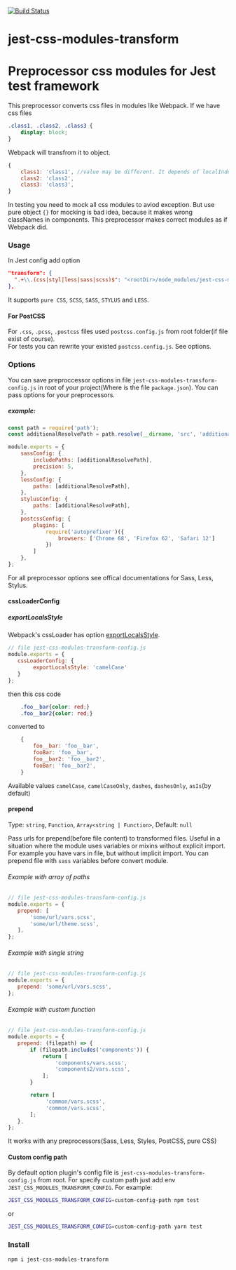 [![Build Status](https://travis-ci.org/Connormiha/jest-css-modules-transform.svg?branch=master)](https://travis-ci.org/Connormiha/jest-css-modules-transform)

# jest-css-modules-transform
# Preprocessor css modules for Jest test framework
This preprocessor converts css files in modules like Webpack.
If we have css files
```css
.class1, .class2, .class3 {
    display: block;
}
```
Webpack will transfrom it to object.
```js
{
    class1: 'class1', //value may be different. It depends of localIndentName property
    class2: 'class2',
    class3: 'class3',
}
```

In testing you need to mock all css modules to aviod exception. But use pure object `{}` for mocking is bad idea, because it makes wrong classNames in components. This preprocessor makes correct modules as if Webpack did.

### Usage
In Jest config add option
```json
"transform": {
  ".+\\.(css|styl|less|sass|scss)$": "<rootDir>/node_modules/jest-css-modules-transform"
},
```

It supports `pure CSS`, `SCSS`, `SASS`, `STYLUS` and `LESS`.  

#### For PostCSS
For `.css`, `.pcss`, `.postcss` files used `postcss.config.js` from root folder(if file exist of course).  
For tests you can rewrite your existed `postcss.config.js`. See options.
### Options
You can save preproccessor options in file `jest-css-modules-transform-config.js` in root of your project(Where is the file `package.json`).
You can pass options for your preprocessors.
##### example:  
```js
const path = require('path');  
const additionalResolvePath = path.resolve(__dirname, 'src', 'additional_modules');

module.exports = {
    sassConfig: {
        includePaths: [additionalResolvePath],
        precision: 5,
    },
    lessConfig: {
        paths: [additionalResolvePath],
    },
    stylusConfig: {
        paths: [additionalResolvePath],
    },
    postcssConfig: {
        plugins: [
            require('autoprefixer')({
                browsers: ['Chrome 68', 'Firefox 62', 'Safari 12']
            })
        ]
    },
};
```
For all preprocessor options see offical documentations for Sass, Less, Stylus.

#### cssLoaderConfig
##### exportLocalsStyle
Webpack's cssLoader has option [exportLocalsStyle](https://github.com/webpack-contrib/css-loader#exportlocalsstyle).
```js
// file jest-css-modules-transform-config.js
module.exports = {
   cssLoaderConfig: {
        exportLocalsStyle: 'camelCase'
   }
};
```
then this css code
```css
    .foo__bar{color: red;}
    .foo__bar2{color: red;}
```
converted to
```js
    {
        foo__bar: 'foo__bar',
        fooBar: 'foo__bar',
        foo__bar2: 'foo__bar2',
        fooBar: 'foo__bar2',
    }
```
Available values `camelCase`, `camelCaseOnly`, `dashes`, `dashesOnly`, `asIs`(by default)

#### prepend
Type: `string`, `Function`, `Array<string | Function>`,
Default: `null`

Pass urls for prepend(before file content) to transformed files. 
Useful in a situation where the module uses variables or mixins without explicit import.  
For example you have vars in file, but without implicit import. You can prepend file with `sass` variables before convert module.
###### Example with array of paths
```js
// file jest-css-modules-transform-config.js
module.exports = {
   prepend: [
       'some/url/vars.scss',
       'some/url/theme.scss',
   ],
};
```
###### Example with single string
```js
// file jest-css-modules-transform-config.js
module.exports = {
   prepend: 'some/url/vars.scss',
};
```

###### Example with custom function
```js
// file jest-css-modules-transform-config.js
module.exports = {
   prepend: (filepath) => {
       if (filepath.includes('components')) {
           return [
               'components/vars.scss',
               'components2/vars.scss',
           ];
       }

       return [
            'common/vars.scss',
            'common/vars.scss',
       ];
   },
};
```
It works with any preprocessors(Sass, Less, Styles, PostCSS, pure CSS)

#### Custom config path
By default option plugin's config file is `jest-css-modules-transform-config.js` from root. For specify custom path just add env `JEST_CSS_MODULES_TRANSFORM_CONFIG`. For example:
```bash
JEST_CSS_MODULES_TRANSFORM_CONFIG=custom-config-path npm test
```
or
```bash
JEST_CSS_MODULES_TRANSFORM_CONFIG=custom-config-path yarn test
```
### Install
```
npm i jest-css-modules-transform
```
